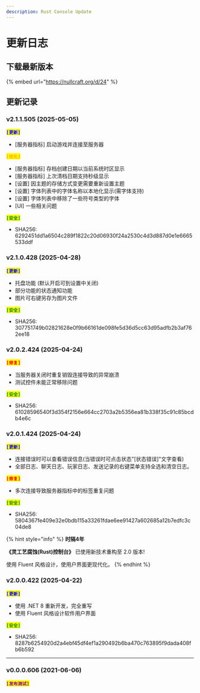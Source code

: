 ```yaml
---
description: Rust Console Update
---
```


# 更新日志

## 下载最新版本

{% embed url="https://nullcraft.org/d/24" %}

## 更新记录

### v2.1.1.505 (2025-05-05)

<mark style="color:blue;">**`[更新]`**</mark>

* \[服务器指标] 启动游戏并连接至服务器

<mark style="color:orange;">**`[优化]`**</mark>

* \[服务器指标] 存档创建日期以当前系统时区显示
* \[服务器指标] 上次清档日期支持秒级显示
* \[设置] 因主题的存储方式变更需要重新设置主题
* \[设置] 字体列表中的字体名称以本地化显示(需字体支持)
* \[设置] 字体列表中移除了一些符号类型的字体
* \[UI] 一些相关问题

<mark style="color:green;">**`[安全]`**</mark>

* SHA256: 6292451dd1a6504c289f1822c20d06930f24a2530c4d3d887d0e1e6665533ddf

### v2.1.0.428 (2025-04-28)

<mark style="color:blue;">**`[更新]`**</mark>

* 托盘功能 (默认开启可到设置中关闭)
* 部分功能的状态通知功能
* 图片可右键另存为图片文件

<mark style="color:green;">**`[安全]`**</mark>

* SHA256: 307751749b02821628e0f9b66161de098fe5d36d5cc63d95adfb2b3af762ee18

### v2.0.2.424 (2025-04-24)

<mark style="color:red;">**`[修复]`**</mark>

* 当服务器关闭时重复销毁连接导致的异常崩溃
* 测试控件未能正常移除问题

<mark style="color:green;">**`[安全]`**</mark>

* SHA256: 61028596540f3d354f2156e664cc2703a2b5356ea81b338f35c91c85bcdb4e6c

### v2.0.1.424 (2025-04-24)

<mark style="color:blue;">**`[更新]`**</mark>

* 连接错误时可以查看错误信息(当错误时可点击状态"\[状态错误]"文字查看)
* 全部日志、聊天日志、玩家日志、发送记录的右键菜单支持全选和清空日志。

<mark style="color:red;">**`[修复]`**</mark>

* 多次连接导致服务器指标中的标签重复问题

<mark style="color:green;">**`[安全]`**</mark>

* SHA256: 5804367fe409e32e0bdb115a33261fdae6ee91427a602685a12b7edfc3c04de8

{% hint style="info" %}
**时隔4年**

**《灵工艺腐蚀(Rust)控制台》** 已使用新技术重构至 2.0 版本!

使用 Fluent 风格设计，使用户界面更现代化。
{% endhint %}

### v2.0.0.422 (2025-04-22)

<mark style="color:blue;">**`[更新]`**</mark>

* 使用 .NET 8 重新开发，完全重写
* 使用 Fluent 风格设计软件用户界面

<mark style="color:green;">**`[安全]`**</mark>

* SHA256: 8287b6254920d2a4ebf45df4ef1a290492b6ba470c763895f9dada408fb6b592

***

### v0.0.0.606 (2021-06-06)

<mark style="color:purple;">**`[发布测试]`**</mark>
